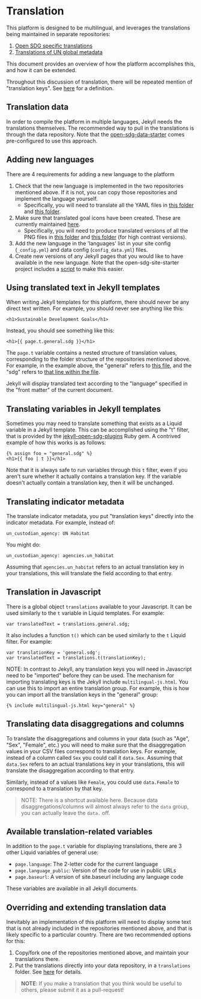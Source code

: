 <h1>Translation</h1>

This platform is designed to be multilingual, and leverages the translations being maintained in separate repositories:

1. [Open SDG specific translations](https://github.com/open-sdg/translations-open-sdg)
2. [Translations of UN global metadata](https://github.com/open-sdg/translations-un-sdg)

This document provides an overview of how the platform accomplishes this, and how it can be extended.

Throughout this discussion of translation, there will be repeated mention of "translation keys". See [here](https://open-sdg.readthedocs.io/en/latest/glossary/#translation-keys) for a definition.

## Translation data

In order to compile the platform in multiple languages, Jekyll needs the translations themselves. The recommended way to pull in the translations is through the data repository. Note that the [open-sdg-data-starter](https://github.com/open-sdg/open-sdg-data-starter) comes pre-configured to use this approach.

## Adding new languages

There are 4 requirements for adding a new language to the platform

1. Check that the new language is implemented in the two repositories mentioned above. If it is not, you can copy those repositories and implement the language yourself.
    * Specifically, you will need to translate all the YAML files in [this folder](https://github.com/open-sdg/translations-open-sdg/tree/master/translations/en) and [this folder](https://github.com/open-sdg/translations-un-sdg/tree/master/translations/en).
2. Make sure that translated goal icons have been created. These are currently maintained [here](https://github.com/open-sdg/translations-un-sdg/).
    * Specifically, you will need to produce translated versions of all the PNG files in [this folder](https://github.com/open-sdg/translations-un-sdg/tree/master/docs/assets/img/goals/en) and [this folder](https://github.com/open-sdg/translations-un-sdg/tree/master/docs/assets/img/high-contrast/goals/en) (for high contrast versions).
3. Add the new language in the 'languages' list in your site config (`_config.yml`) and data config (`config_data.yml`) files.
4. Create new versions of any Jekyll pages that you would like to have available in the new language. Note that the open-sdg-site-starter project includes a [script](https://github.com/open-sdg/open-sdg-site-starter/blob/develop/scripts/batch/add_language.py) to make this easier.

## Using translated text in Jekyll templates

When writing Jekyll templates for this platform, there should never be any direct text written. For example, you should never see anything like this:

`<h1>Sustainable Development Goals</h1>`

Instead, you should see something like this:

`<h1>{{ page.t.general.sdg }}</h1>`

The `page.t` variable contains a nested structure of translation values, corresponding to the folder structure of the repositories mentioned above. For example, in the example above, the "general" refers to [this file](https://github.com/open-sdg/translations-open-sdg/blob/master/translations/en/general.yml), and the "sdg" refers to [that line within the file](https://github.com/open-sdg/translations-open-sdg/blob/master/translations/en/general.yml#L9).

Jekyll will display translated text according to the "language" specified in the "front matter" of the current document.

## Translating variables in Jekyll templates

Sometimes you may need to translate something that exists as a Liquid variable in a Jekyll template. This can be accomplished using the "t" filter, that is provided by the [jekyll-open-sdg-plugins](https://github.com/open-sdg/jekyll-open-sdg-plugins) Ruby gem. A contrived example of how this works is as follows:

```
{% assign foo = "general.sdg" %}
<h1>{{ foo | t }}</h1>
```

Note that it is always safe to run variables through this `t` filter, even if you aren't sure whether it actually contains a translation key. If the variable doesn't actually contain a translation key, then it will be unchanged.

## Translating indicator metadata

The translate indicator metadata, you put "translation keys" directly into the indicator metadata. For example, instead of:

```lang-yaml
un_custodian_agency: UN Habitat
```

You might do:

```lang-yaml
un_custodian_agency: agencies.un_habitat
```

Assuming that `agencies.un_habitat` refers to an actual translation key in your translations, this will translate the field according to that entry.

## Translation in Javascript

There is a global object `translations` available to your Javascript. It can be used similarly to the `t` variable in Liquid templates. For example:

`var translatedText = translations.general.sdg;`

It also includes a function `t()` which can be used similarly to the `t` Liquid filter. For example:

```
var translationKey = 'general.sdg';
var translatedText = translations.t(translationKey);
```

NOTE: In contrast to Jekyll, any translation keys you will need in Javascript need to be "imported" before they can be used. The mechanism for importing translating keys is the Jekyll include `multilingual-js.html`. You can use this to import an entire translation group. For example, this is how you can import all the translation keys in the "general" group:

```
{% include multilingual-js.html key="general" %}
```

## Translating data disaggregations and columns

To translate the disaggregations and columns in your data (such as "Age", "Sex", "Female", etc.) you will need to make sure that the disaggregation values in your CSV files correspond to translation keys. For example, instead of a column called `Sex` you could call it `data.Sex`. Assuming that `data.Sex` refers to an actual translations key in your translations, this will translate the disaggregation according to that entry.

Similarly, instead of a values like `Female`, you could use `data.Female` to correspond to a translation by that key.

> NOTE: There is a shortcut available here. Because data disaggregations/columns
> will almost always refer to the `data` group, you can actually leave the `data.`
> off.

## Available translation-related variables

In addition to the `page.t` variable for displaying translations, there are 3 other Liquid variables of general use:

* `page.language`: The 2-letter code for the current language
* `page.language_public`: Version of the code for use in public URLs
* `page.baseurl`: A version of site.baseurl including any language code

These variables are available in all Jekyll documents.

## Overriding and extending translation data

Inevitably an implementation of this platform will need to display some text that is not already included in the repositories mentioned above, and that is likely specific to a particular country. There are two recommended options for this:

1. Copy/fork one of the repositories mentioned above, and maintain your translations there.
2. Put the translations directly into your data repository, in a `translations` folder. See [here](https://github.com/open-sdg/open-sdg-data-starter/tree/develop/translations) for details.

> **NOTE**: If you make a translation that you think would be useful to others, please
> submit it as a pull-request!
